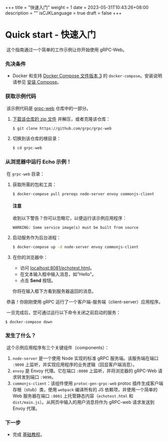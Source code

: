 +++
title = "快速入门"
weight = 1
date = 2023-05-31T10:43:26+08:00
description = ""
isCJKLanguage = true
draft = false
+++

# Quick start - 快速入门

​	这个指南通过一个简单的工作示例让你开始使用 gRPC-Web。



### 先决条件

- Docker 和支持 [Docker Compose 文件版本 3](https://docs.docker.com/compose/compose-file/compose-versioning) 的 `docker-compose`。安装说明请参见 [安装 Compose](https://docs.docker.com/compose/install/#install-compose)。

### 获取示例代码

​	该示例代码是 [grpc-web](https://github.com/grpc/grpc-web) 仓库中的一部分。

1. [下载该仓库的 zip 文件](https://github.com/grpc/grpc-web/archive/master.zip) 并解压，或者克隆该仓库：

   ```sh
   $ git clone https://github.com/grpc/grpc-web
   ```

2. 切换到该仓库的根目录：

   ```sh
   $ cd grpc-web
   ```


### 从浏览器中运行 Echo 示例！

​	在 `grpc-web` 目录：

1. 获取所需的包和工具：

   ```sh
   $ docker-compose pull prereqs node-server envoy commonjs-client
   ```

   #### 注意

   收到以下警告？你可以忽略它，以便运行该示例应用程序：

   ```nocode
   WARNING: Some service image(s) must be built from source
   ```

3. 启动服务作为后台进程：

   ```sh
   $ docker-compose up -d node-server envoy commonjs-client
   ```

4. 在你的浏览器中：

   - 访问 [localhost:8081/echotest.html](http://localhost:8081/echotest.html)。
   - 在文本输入框中输入消息，如"Hello"。
   - 点击 **Send** 按钮。
   
   你将在输入框下方看到服务器返回的消息。

​	恭喜！你刚刚使用 gRPC 运行了一个客户端-服务端（client-server）应用程序。

​	一旦完成后，您可通过运行以下命令关闭之前启动的服务：

```sh
$ docker-compose down
```

### 发生了什么？

​	这个示例应用程序有三个关键组件（components）：

1. `node-server` 是一个使用 Node 实现的标准 gRPC 服务端。该服务端在端口 `:9090` 上监听，并实现应用程序的业务逻辑（回显客户端消息）。
3. `envoy` 是 Envoy 代理。它在端口 `:8080` 上监听，并将浏览器的 gRPC-Web 请求转发到端口 `:9090`。
5. `commonjs-client`：该组件使用 `protoc-gen-grpc-web` protoc 插件生成客户端存根（stub）类，使用 `webpack` 编译所有的 JS 依赖项，并使用一个简单的 Web 服务器在端口 `:8081` 上托管静态内容（`echotest.html` 和 `dist/main.js`）。从网页中输入的用户消息将作为 gRPC-web 请求发送到 Envoy 代理。

### 下一步

- 完成 [基础教程](https://grpc.io/docs/platforms/web/basics/)。